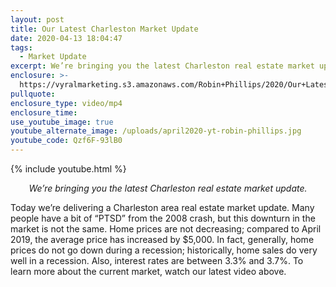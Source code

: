 ```yaml
---
layout: post
title: Our Latest Charleston Market Update
date: 2020-04-13 18:04:47
tags:
  - Market Update
excerpt: We’re bringing you the latest Charleston real estate market update.
enclosure: >-
  https://vyralmarketing.s3.amazonaws.com/Robin+Phillips/2020/Our+Latest+Charleston+Market+Update.mp4
pullquote:
enclosure_type: video/mp4
enclosure_time:
use_youtube_image: true
youtube_alternate_image: /uploads/april2020-yt-robin-phillips.jpg
youtube_code: Qzf6F-93lB0
---
```


{% include youtube.html %}

<p style="text-align:center"><em>We’re bringing you the latest Charleston real estate market update.</em></p>

Today we’re delivering a Charleston area real estate market update. Many people have a bit of “PTSD” from the 2008 crash, but this downturn in the market is not the same. Home prices are not decreasing; compared to April 2019, the average price has increased by $5,000. In fact, generally, home prices do not go down during a recession; historically, home sales do very well in a recession. Also, interest rates are between 3.3% and 3.7%. To learn more about the current market, watch our latest video above.&nbsp;